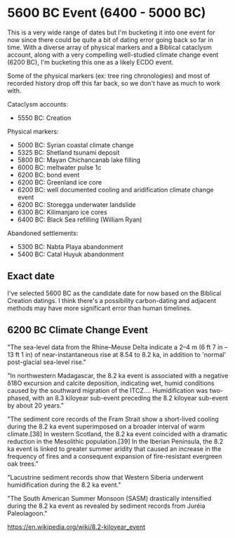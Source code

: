# 5600 BC Event (6400 - 5000 BC)

This is a very wide range of dates but I'm bucketing it into one event for now since there could be quite a bit of dating error going back so far in time. With a diverse array of physical markers and a Biblical cataclysm account, along with a very compelling well-studied climate change event (6200 BC), I'm bucketing this one as a likely ECDO event.

Some of the physical markers (ex: tree ring chronologies) and most of recorded history drop off this far back, so we don't have as much to work with.

Cataclysm accounts:
- 5550 BC: Creation

Physical markers:
- 5000 BC: Syrian coastal climate change
- 5325 BC: Shetland tsunami deposit
- 5800 BC: Mayan Chichancanab lake filling
- 6000 BC: meltwater pulse 1c
- 6200 BC: bond event
- 6200 BC: Greenland ice core
- 6200 BC: well documented cooling and aridification climate change event
- 6200 BC: Storegga underwater landslide
- 6300 BC: Kilimanjaro ice cores
- 6400 BC: Black Sea refilling (William Ryan)

Abandoned settlements:
- 5300 BC: Nabta Playa abandonment
- 5400 BC: Catal Huyuk abandonment

## Exact date

I've selected 5600 BC as the candidate date for now based on the Biblical Creation datings. I think there's a possibility carbon-dating and adjacent methods may have more significant error than human timelines.

## 6200 BC Climate Change Event

"The sea-level data from the Rhine–Meuse Delta indicate a 2–4 m (6 ft 7 in – 13 ft 1 in) of near-instantaneous rise at 8.54 to 8.2 ka, in addition to 'normal' post-glacial sea-level rise."

"In northwestern Madagascar, the 8.2 ka event is associated with a negative δ18O excursion and calcite deposition, indicating wet, humid conditions caused by the southward migration of the ITCZ.... Humidification was two-phased, with an 8.3 kiloyear sub-event preceding the 8.2 kiloyear sub-event by about 20 years."

"The sediment core records of the Fram Strait show a short-lived cooling during the 8.2 ka event superimposed on a broader interval of warm climate.[38] In western Scotland, the 8.2 ka event coincided with a dramatic reduction in the Mesolithic population.[39] In the Iberian Peninsula, the 8.2 ka event is linked to greater summer aridity that caused an increase in the frequency of fires and a consequent expansion of fire-resistant evergreen oak trees."

"Lacustrine sediment records show that Western Siberia underwent humidification during the 8.2 ka event."

"The South American Summer Monsoon (SASM) drastically intensified during the 8.2 ka event as revealed by sediment records from Juréia Paleolagoon."

https://en.wikipedia.org/wiki/8.2-kiloyear_event